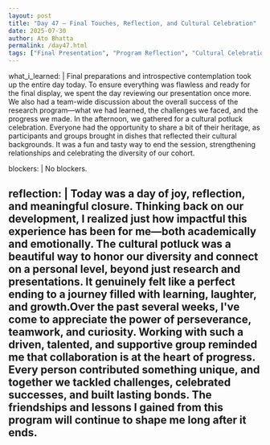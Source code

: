```yaml
---
layout: post
title: "Day 47 – Final Touches, Reflection, and Cultural Celebration"
date: 2025-07-30
author: Ato Bhatta
permalink: /day47.html
tags: ["Final Presentation", "Program Reflection", "Cultural Celebration", "Team Bonding"]
---
```


what_i_learned: |
  Final preparations and introspective contemplation took up the entire day today. To ensure everything was flawless and ready for the final display, we spent the day reviewing our presentation once more. We also had a team-wide discussion about the overall success of the research program—what we had learned, the challenges we faced, and the progress we made. In the afternoon, we gathered for a cultural potluck celebration. Everyone had the opportunity to share a bit of their heritage, as participants and groups brought in dishes that reflected their cultural backgrounds. It was a fun and tasty way to end the session, strengthening relationships and celebrating the diversity of our cohort.

blockers: |
  No blockers.

reflection: |
  Today was a day of joy, reflection, and meaningful closure. Thinking back on our development, I realized just how impactful this experience has been for me—both academically and emotionally. The cultural potluck was a beautiful way to honor our diversity and connect on a personal level, beyond just research and presentations. It genuinely felt like a perfect ending to a journey filled with learning, laughter, and growth.Over the past several weeks, I've come to appreciate the power of perseverance, teamwork, and curiosity. Working with such a driven, talented, and supportive group reminded me that collaboration is at the heart of progress. Every person contributed something unique, and together we tackled challenges, celebrated successes, and built lasting bonds. The friendships and lessons I gained from this program will continue to shape me long after it ends.
---

